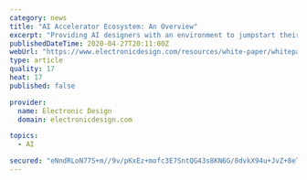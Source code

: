 ```yaml
---
category: news
title: "AI Accelerator Ecosystem: An Overview"
excerpt: "Providing AI designers with an environment to jumpstart their projects with resources from IP libraries to full toolkits with real working designs."
publishedDateTime: 2020-04-27T20:11:00Z
webUrl: "https://www.electronicdesign.com/resources/white-paper/whitepaper/21129502/ai-accelerator-ecosystem-an-overview"
type: article
quality: 17
heat: 17
published: false

provider:
  name: Electronic Design
  domain: electronicdesign.com

topics:
  - AI

secured: "eNndRLoN77S+m//9v/pKxEz+mofc3E7SntQG43s8KN6G/8dvkX94u+JvZ+8eTocXEJk3oz8ktON9xtUDaRCH4ya3oRxMRtbGj8A95bdwYyaDh6A1Dj4/BZRBLlcyQ16S8qEUCoWp17iseJovnjb7jRwcT3mhcEIcPdQoH656g3QfpGQ6ql7fc2PbAd9o7BQHog4attLcFzVprb2BFqbrz0PKeUrCPbR1Tb3ejge/Vho9jUlnThJ4vxGRVPWk/zP0KIi8WuRFlHcU0uhqDFT9CLrLHW55dc6cIPtBdxylxJ1dBcIKJRJS9uETVeZRC7hvgWV+BOkJiMDgDnWMI5FquUYqjcnNJpHHQaDqnJiqMXIgj2s4VR11R1mWyHznNmbDtweoQKtpW8evgx+s6fHzHWvcjRTK67OAj7jtNqbCA6J4REEXfoBeL0tCbuDghUJlnhoO+sYaYj8WJwlvycfojVUD5uHk1l+qBFAxarrAvok=;SZiswTbtqjxSQRDZdhAVeA=="
---
```


